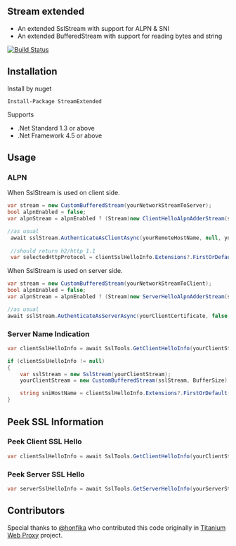 ## Stream extended

* An extended SslStream with support for ALPN & SNI
* An extended BufferedStream with support for reading bytes and string

<a href="https://ci.appveyor.com/project/justcoding121/Streamextended">![Build Status](https://ci.appveyor.com/api/projects/status/3vp1pdya9ncmlqwq?svg=true)</a>

## Installation

Install by nuget 

    Install-Package StreamExtended

Supports

 * .Net Standard 1.3 or above
 * .Net Framework 4.5 or above
 
## Usage

### ALPN

When SslStream is used on client side.

```csharp
var stream = new CustomBufferedStream(yourNetworkStreamToServer);
bool alpnEnabled = false;
var alpnStream = alpnEnabled ? (Stream)new ClientHelloAlpnAdderStream(stream) : stream;

//as usual
 await sslStream.AuthenticateAsClientAsync(yourRemoteHostName, null, yourSupportedSslProtocols, false);
 
 //should return h2/http 1.1
 var selectedHttpProtocol = clientSslHelloInfo.Extensions?.FirstOrDefault(x => x.Name == "alpn")?.Data;
```

When SslStream is used on server side.

```csharp
var stream = new CustomBufferedStream(yourNetworkStreamToClient);
bool alpnEnabled = false;
var alpnStream = alpnEnabled ? (Stream)new ServerHelloAlpnAdderStream(stream) : stream;

//as usual
await sslStream.AuthenticateAsServerAsync(yourClientCertificate, false, SupportedSslProtocols, false);
```

### Server Name Indication

```csharp
var clientSslHelloInfo = await SslTools.GetClientHelloInfo(yourClientStream);

if (clientSslHelloInfo != null)
{
    var sslStream = new SslStream(yourClientStream);
    yourClientStream = new CustomBufferedStream(sslStream, BufferSize);

    string sniHostName = clientSslHelloInfo.Extensions?.FirstOrDefault(x => x.Name == "server_name")?.Data;
}
```


## Peek SSL Information

### Peek Client SSL Hello
```csharp
var clientSslHelloInfo = await SslTools.GetClientHelloInfo(yourClientStream);
```

### Peek Server SSL Hello
```csharp
var serverSslHelloInfo = await SslTools.GetServerHelloInfo(yourServerStream);
```

## Contributors

Special thanks to [@honfika](https://github.com/honfika) who contributed this code originally in [Titanium Web Proxy](https://github.com/justcoding121/Titanium-Web-Proxy) project. 
